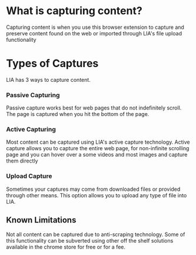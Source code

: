 # What is capturing content?
Capturing content is when you use this browser extension to capture and preserve content found on the web or
imported through LIA's file upload functionality

# Types of Captures

LIA has 3 ways to capture content. 

### Passive Capturing 
Passive capture works best for web pages that do not indefinitely scroll. The page is captured when you hit the 
bottom of the page. 

### Active Capturing 
Most content can be captured using LIA's active capture technology. Active capture allows you to capture the
entire web page, for non-infinite scrolling page and you can hover over a some videos and most images and capture
them directly

### Upload Capture
Sometimes your captures may come from downloaded files or provided through other means. This option allows you
to upload any type of file into LIA. 

## Known Limitations
Not all content can be captured due to anti-scraping technology. Some of this functionality can be subverted using
other off the shelf solutions available in the chrome store for free or for a fee. 

